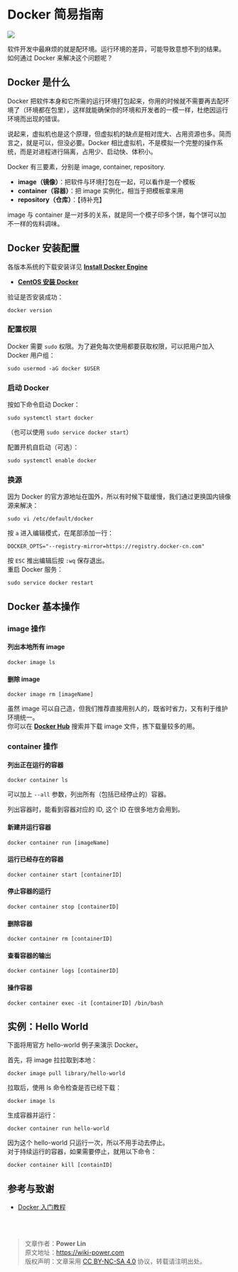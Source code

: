 # Docker 简易指南

![](https://wiki-media-1253965369.cos.ap-guangzhou.myqcloud.com/img/20210116153041.png)

软件开发中最麻烦的就是配环境。运行环境的差异，可能导致意想不到的结果。  
如何通过 Docker 来解决这个问题呢？

## Docker 是什么

Docker 把软件本身和它所需的运行环境打包起来，你用的时候就不需要再去配环境了（环境都在包里），这样就能确保你的环境和开发者的一模一样，杜绝因运行环境而出现的错误。

说起来，虚拟机也是这个原理，但虚拟机的缺点是相对庞大、占用资源也多。简而言之，就是可以，但没必要。Docker 相比虚拟机，不是模拟一个完整的操作系统，而是对进程进行隔离，占用少、启动快、体积小。

Docker 有三要素，分别是 image, container, repository.

- **image（镜像）**：把软件与环境打包在一起，可以看作是一个模板
- **container（容器）**：把 image 实例化，相当于把模板拿来用
- **repository（仓库）**：【待补充】

image 与 container 是一对多的关系，就是同一个模子印多个饼，每个饼可以加不一样的佐料调味。

## Docker 安装配置

各版本系统的下载安装详见 [**Install Docker Engine**](https://docs.docker.com/engine/install/)

- [**CentOS 安装 Docker**](https://wiki-power.com/unlist/CentOS%E5%AE%89%E8%A3%85Docker)

验证是否安装成功：

```shell
docker version
```

### 配置权限

Docker 需要 `sudo` 权限。为了避免每次使用都要获取权限，可以把用户加入 Docker 用户组：

```shell
sudo usermod -aG docker $USER
```

### 启动 Docker

按如下命令启动 Docker：

```shell
sudo systemctl start docker
```

（也可以使用 `sudo service docker start`）

配置开机自启动（可选）：

```shell
sudo systemctl enable docker
```

### 换源

因为 Docker 的官方源地址在国外，所以有时候下载缓慢，我们通过更换国内镜像源来解决：

```shell
sudo vi /etc/default/docker
```

按 `a` 进入编辑模式，在尾部添加一行：

```
DOCKER_OPTS="--registry-mirror=https://registry.docker-cn.com"
```

按 `ESC` 推出编辑后按 `:wq` 保存退出。  
重启 Docker 服务：

```shell
sudo service docker restart
```

## Docker 基本操作

### image 操作

#### 列出本地所有 image

```shell
docker image ls
```

#### 删除 image

```shell
docker image rm [imageName]
```

虽然 image 可以自己造，但我们推荐直接用别人的，既省时省力，又有利于维护环境统一。  
你可以在 [**Docker Hub**](https://hub.docker.com/) 搜索并下载 image 文件，拣下载量较多的用。

### container 操作

#### 列出正在运行的容器

```shell
docker container ls
```

可以加上 `--all` 参数，列出所有（包括已经停止的）容器。

列出容器时，能看到容器对应的 ID, 这个 ID 在很多地方会用到。

#### 新建并运行容器

```shell
docker container run [imageName]
```

#### 运行已经存在的容器

```shell
docker container start [containerID]
```

#### 停止容器的运行

```shell
docker container stop [containerID]
```

#### 删除容器

```shell
docker container rm [containerID]
```

#### 查看容器的输出

```shell
docker container logs [containerID]
```

#### 操作容器

```shell
docker container exec -it [containerID] /bin/bash
```

## 实例：Hello World

下面将用官方 hello-world 例子来演示 Docker。

首先，将 image 拉拉取到本地：

```shell
docker image pull library/hello-world
```

拉取后，使用 ls 命令检查是否已经下载：

```shell
docker image ls
```

生成容器并运行：

```shell
docker container run hello-world
```

因为这个 hello-world 只运行一次，所以不用手动去停止。  
对于持续运行的容器，如果需要停止，就用以下命令：

```shell
docker container kill [containID]
```

## 参考与致谢

- [Docker 入门教程](http://www.ruanyifeng.com/blog/2018/02/docker-tutorial.html)

<br />

<br />

> 文章作者：**Power Lin**  
> 原文地址：<https://wiki-power.com>  
> 版权声明：文章采用 [CC BY-NC-SA 4.0](https://creativecommons.org/licenses/by/4.0/deed.zh) 协议，转载请注明出处。
